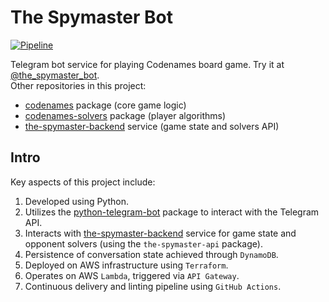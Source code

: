 # The Spymaster Bot

[![Pipeline](https://github.com/asaf-kali/the-spymaster-bot/actions/workflows/pipeline.yml/badge.svg)](https://github.com/asaf-kali/the-spymaster-bot/actions/workflows/pipeline.yml)

Telegram bot service for playing Codenames board game. Try it at [@the_spymaster_bot](https://t.me/the_spymaster_bot). \
Other repositories in this project:

* [codenames](https://github.com/asaf-kali/codenames) package (core game logic)
* [codenames-solvers](https://github.com/asaf-kali/codenames-solvers) package (player algorithms)
* [the-spymaster-backend](https://github.com/asaf-kali/the-spymaster-backend) service (game state and solvers API)

## Intro

Key aspects of this project include:

1. Developed using Python.
2. Utilizes the [python-telegram-bot](https://github.com/python-telegram-bot/python-telegram-bot) package to interact
   with the Telegram API.
3. Interacts with [the-spymaster-backend](https://github.com/asaf-kali/the-spymaster-backend) service for game state
   and opponent solvers (using the `the-spymaster-api` package).
4. Persistence of conversation state achieved through `DynamoDB`.
5. Deployed on AWS infrastructure using `Terraform`.
6. Operates on AWS `Lambda`, triggered via `API Gateway`.
7. Continuous delivery and linting pipeline using `GitHub Actions`.
